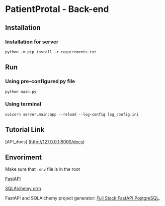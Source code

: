# PatientProtal - Back-end

## Installation

### Installation for server
`python -m pip install -r requirements.txt`

## Run

### Using pre-configured py file
`python main.py`

### Using terminal
`uvicorn server.main:app --reload --log-config log_config.ini`

## Tutorial Link

[API_docs] (http://127.0.0.1:8000/docs)

## Envoriment

Make sure that `.env` file is in the root 




[FastAPI](https://fastapi.tiangolo.com/tutorial/)

[SQLAlchemy orm](https://docs.sqlalchemy.org/en/14/orm/index.html)

FastAPI and SQLAlchemy project generator: [Full Stack FastAPI PostgreSQL](https://github.com/tiangolo/full-stack-fastapi-postgresql).
